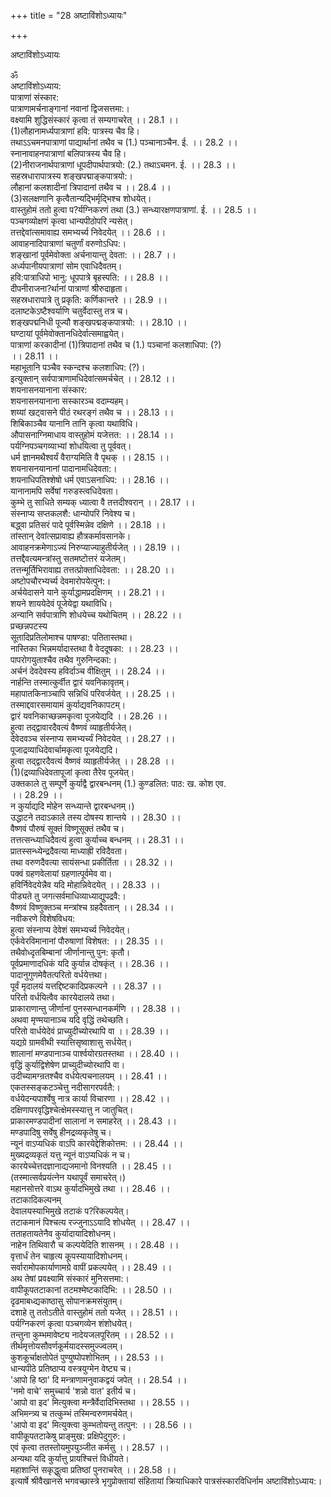 +++
title = "28 अष्टाविंशोऽध्यायः"

+++





अष्टाविंशोऽध्यायः  




ॐ  
अष्टाविंशोऽध्याय:  
पात्राणां संस्कार:  
पात्राणामर्चनाङ्गानां नवानां द्विजसत्तमा:।  
वक्ष्यामि शुद्धिसंस्कारं कृत्वा तं सम्यगाचरेत् ।। 28.1 ।।  
(1)लौहानामर्ध्यपात्राणां हवि: पात्रस्य चैव हि।  
तथाऽऽचमनपात्राणां पाद्यार्थानां तथैव च (1.) पञ्चानाञ्चैन. ई. ।। 28.2 ।।  
स्नानावाहनपात्राणां बलिपात्रस्य चैव हि।  
(2)नीराजनार्थपात्राणां धूपदीपार्थपात्रयो: (2.) तथाऽचमन. ई. ।। 28.3 ।।  
सहस्रधारापात्रस्य शङ्खपद्माङ्कपात्रयो:।  
लौहानां कलशादीनां त्रिपादानां तथैव च ।। 28.4 ।।  
(3)सलक्षणानि कृत्वैतान्यद्भिर्मृद्भिश्च शोधयेत्।  
वास्तुहोमं ततो हुत्वा प?र्यग्निकरणं तथा (3.) सन्ध्यारक्षणपात्राणां. ई. ।। 28.5 ।।  
पञ्चगव्योक्षणं कृत्वा धान्यपीठोपरि न्यसेत्।  
तत्तद्देवांत्समावाह्य समभ्यर्च्य निवेदयेत् ।। 28.6 ।।  
आवाहनादिपात्राणां चतुर्णां वरुणोऽधिप:।  
शङ्खानां पूर्वमेवोक्ता अर्चनायान्तु देवता: ।। 28.7 ।।  
अर्ध्यपानीयपात्राणां सोम एवाधिदैवतम्।  
हवि:पात्राधिपो भानु: धूपपात्रे बृहस्पति: ।। 28.8 ।।  
दीपनीराजना?र्थानां पात्राणां श्रीरुदाहृता।  
सहस्रधारापात्रे तु प्रकृति: कर्णिकान्तरे ।। 28.9 ।।  
दलाष्टकेऽष्टैश्वर्याणि चतुर्वेदास्तु तत्र च।  
शङ्खपद्मनिधी पूज्यौ शङ्खपद्मङ्कपात्रयो: ।। 28.10 ।।  
घण्टायां पूर्वमेवोक्तानधिदेर्वात्समाह्वयेत्।  
पात्राणां करकादीनां (1)त्रिपादानां तथैव च (1.) पञ्चानां कलशाधिपा: (?)  
।। 28.11 ।।  
महाभूतानि पञ्चैव स्कन्दश्च कलशाधिप: (?)।  
इत्युक्तान् सर्वपात्राणामधिदेवांत्समर्चचेत् ।। 28.12 ।।  
शयनासनयानाना संस्कार:  
शयनासनयानाना सस्कारञ्च वदाम्यहम्।  
शय्यां खट्वासने पीठं रथरङ्गं तथैव च ।। 28.13 ।।  
शिबिकाञ्चैव यानानि तानि कृत्वा यथाविधि।  
औपासनाग्निमाधाय वास्तुहोमं यजेत्तत: ।। 28.14 ।।  
पर्यग्निपञ्चगव्याभ्यां शोधयित्वा तु पूर्ववत्।  
धर्म ज्ञानमथैश्वर्यं वैराग्यमिति वै पृथक् ।। 28.15 ।।  
शयनासनयानानां पादानामधिदेवता:।  
शयनाधिपतिश्शेषो धर्म एवाऽसनाधिप: ।। 28.16 ।।  
यानानामपि सर्वेषां गरुडस्त्वधिदेवता।  
कुम्भे तु साधिते सम्यक् ध्यात्वा वै तत्तदीश्वरान् ।। 28.17 ।।  
संस्नाप्य सप्तकलशै: धान्योपरि निवेश्य च।  
बद्ध्वा प्रतिसरं पादे पूर्वस्मिन्नेव दक्षिणे ।। 28.18 ।।  
तांस्तान् देवांत्सप्रावाह्य हौत्रकर्मावसानके।  
आवाहनक्रमेणाऽज्यं निरुप्याज्याहुतीर्यजेत् ।। 28.19 ।।  
तत्तद्दैवत्यमन्त्रांस्तु सतमष्टोत्तरं यजेतम्।  
तत्तन्मूर्तिभिरावाह्य तत्तत्प्रोक्ताधिदेवता: ।। 28.20 ।।  
अष्टोपचौरभ्यर्च्य देवमारोपयेत्पुन:।  
अर्चयेदासने याने कुर्याद्धामप्रदक्षिणम् ।। 28.21 ।।  
शयने शाययेदेवं पूजेयेद्वा यथाविधि।  
अन्यानि सर्वपात्राणि शोधयेच्च यथोचितम् ।। 28.22 ।।  
प्रच्छन्नपटस्य  
सूतादिप्रतिलोमाश्च पाषण्डा: पतितास्तथा।  
नास्तिका भिन्नमर्यादास्तथा वै वेददूषका: ।। 28.23 ।।  
पापरोगयुताश्चैव तथैव गुरुनिन्दका:।  
अर्चनं देवदेवस्य हविर्दाञ्च वीक्षितुम् ।। 28.24 ।।  
नार्हन्ति तस्मात्कुर्वीत द्वारं यवनिकावृतम्।  
महापातकिनाञ्चापि सन्निधिं परिवर्जयेत् ।। 28.25 ।।  
तस्माद्दवारसमायामं कुर्याद्यवनिकापटम्।  
द्वारं यवनिकाच्छन्नमकृत्वा पूजयेद्यदि ।। 28.26 ।।  
हुत्वा तद्द्वावारदैवत्यं वैष्णवं व्याहृतीर्यजेत्।  
देवेदवञ्च संस्नाप्य समभ्यर्च्यं निवेदयेत् ।। 28.27 ।।  
पूजाद्रव्याधिदेवार्चामकृत्वा पूजयेद्यदि।  
हुत्वा तद्द्वारदैवत्यं वैष्णवं व्याहृतीर्यजेत् ।। 28.28 ।।  
(1)(द्रव्याधिदेवतापूजां कृत्वा तैरेव पूजयेत्।  
उक्तकाले तु सम्पूर्णे कुर्याद्वै द्वारबन्धनम् (1.) कुण्डलित: पाठ: ख. कोश एव.  
।। 28.29 ।।  
न कुर्याद्यदि मोहेन सन्ध्यान्ते द्वारबन्धनम्।)  
उद्धाटने तदाऽकाले तस्य दोषस्य शान्तये ।। 28.30 ।।  
वैष्णवं पौरुषं सूक्तं विष्णूसूक्तं तथैव च।  
तत्तत्सन्ध्याधिदैवत्यं हुत्वा कुर्याच्च बन्धनम् ।। 28.31 ।।  
प्रातस्सन्ध्येन्द्रदैवत्या माध्याह्री रविदैवता।  
तथा वरुणदैवत्या सायंसन्धा प्रकीर्तिता ।। 28.32 ।।  
पक्वं ग्रहणवेलायां ग्रहणात्पूर्वमेव वा।  
हविर्निवेदयेन्नैव यदि मोहान्निवेदयेत् ।। 28.33 ।।  
पीड्यते तु जगत्सर्वमाधिव्याध्याद्युपद्रवै:।  
वैष्णवं विष्णुक्तञ्च मन्त्रांश्च ग्रहदैवतान् ।। 28.34 ।।  
नवीकरणे विशेषविधय:  
हुत्वा संस्नाप्य देवेशं समभ्यर्च्य निवेदयेत्।  
एर्कवेरविमानानां पौरुषाणां विशेषत: ।। 28.35 ।।  
तथैवोध्दृतबिम्बानां जीर्णानान्तु पुन: कृतौ।  
पूर्वप्रमाणादधिकं यदि कुर्यान्न दोषकृंत् ।। 28.36 ।।  
पादानुगुणमेवैतत्परितो वर्धयेत्तथा।  
पूर्वं मृदालयं यत्तद्दिष्टकादिप्रकल्पने ।। 28.37 ।।  
परितो वर्धयित्वैव कारयेदालये तथा।  
प्राकाराणान्तु जीर्णानां पुनस्सन्धानकर्मणि ।। 28.38 ।।  
अथवा मृण्मयानाञ्च यदि वृद्धिं तथेच्छति।  
परितो वार्धयेदेवं प्राच्युदीच्योरथापि वा ।। 28.39 ।।  
यद्यग्रे ग्रामवीथी स्यात्तिसृष्वाशासु सर्धयेत्।  
शालानां मण्डपानाञ्च पार्श्वयोरग्रतस्तथा ।। 28.40 ।।  
वृद्धिं कुर्याद्विशेषेण प्राच्युदीच्योरथापि वा।  
उदीच्यामग्न्रतश्चैव वर्धयेत्पचनालयम् ।। 28.41 ।।  
एकतस्सङ्कटञ्चेत्तु नदीसागरपर्वतै:।  
वर्धयेदन्यपार्श्वेषु नात्र कार्या विचारणा ।। 28.42 ।।  
दक्षिणापरवृद्धिश्चेत्क्षेमस्स्यात्तु न जातुचित्।  
प्राकारमण्डपादीनां सालानां न समाहरेत् ।। 28.43 ।।  
मण्डपादिषु सर्वेषु हीनद्रव्यकृतेषु च।  
न्यूनं वाऽप्यधिकं वाऽपि कारयेद्देशिकोत्तम: ।। 28.44 ।।  
मुख्यद्रव्यकृतं यत्तु न्यूनं वाऽप्यधिकं न च।  
कारयेच्चेत्तदज्ञानाद्यजमानो विनश्यति ।। 28.45 ।।  
(तस्मात्सर्वप्रयंत्नेन यथापूर्वं समाचरेत्।)  
महानसोत्तरे वाऽथ कुर्यादभिमुखे तथा ।। 28.46 ।।  
तटाकादिकल्पनम्  
देवालयस्याभिमुखे तटाकं प?रिकल्पयेत्।  
तटाकमानं पिश्चत्य रज्जुनाऽऽयादि शोधयेत् ।। 28.47 ।।  
तताहतायतेनैव कुर्यादायादिशोधनम्।  
नाहेन तिथिवारौ च कल्पयेदिति शासनम् ।। 28.48 ।।  
वृत्तार्धं तेन चाहृत्य कूपस्यायादिशोधनम्।  
सर्वारामोपकार्याणामग्रे वापीं प्रकल्पयेत् ।। 28.49 ।।  
अथ तेषां प्रवक्ष्यामि संस्कारं मुनिसत्तमा:।  
वापीकूपतटाकानां तटमश्मेष्टकादिभि: ।। 28.50 ।।  
दृढमाबध्द्यकाष्ठासु सोपानक्रमसंयुतम्।  
दशाहे तु ततोऽतीते वास्तुहोमं ततो यजेत् ।। 28.51 ।।  
पर्यग्निकरणं कृत्वा पञ्चगव्येन शंशोधयेत्।  
तन्तुना कुम्भमावेष्ट्य नादेयजलपूरितम् ।। 28.52 ।।  
तीर्थमृत्तोयसौवर्णकूर्मयादस्समुज्ज्वलम्।  
कुशकूर्चाक्षतोपेतं पुण्युष्पोपशोभितम् ।। 28.53 ।।  
धान्यपीठे प्रतिष्ठाप्य वस्त्रयुग्मेन वेष्ट्य च।  
'आपो हि ष्ठा' दि मन्त्राणामनुवाकद्वयं जपेत् ।। 28.54 ।।  
'नमो वाचे' समुच्चार्य 'शन्नो वात' इतीर्य च।  
'आपो वा इद' मित्युक्त्वा मन्त्रैर्वेदादिभिस्तथा ।। 28.55 ।।  
अभिमन्त्र्य च तत्कुम्भं तस्मिन्वरुणमर्चयेत्।  
'आपो वा इद' मित्युक्त्वा कुम्भतोयन्तु तत्पुन: ।। 28.56 ।।  
वापीकूपतटाकेषु प्राङ्मुख: प्रक्षिपेदुगुरु:।  
एवं कृत्वा ततस्तोयमुपयुञ्जीत कर्मसु ।। 28.57 ।।  
अन्यथा यदि कुर्यात्तु प्रायश्चित्तं विधीयते।  
महाशान्तिं सकृद्धुत्वा प्रतिष्ठां पुनराचरेत् ।। 28.58 ।।  
इत्यार्षे श्रीवैखानसे भगवच्छास्त्रे भृगुप्रोक्तायां संहितायां क्रियाधिकारे पात्रसंस्कारविधिर्नाम अष्टाविंशोऽध्याय:।
